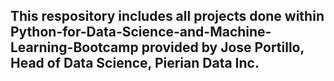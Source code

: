 ## This respository includes all projects done within Python-for-Data-Science-and-Machine-Learning-Bootcamp provided by Jose Portillo, Head of Data Science, Pierian Data Inc.

